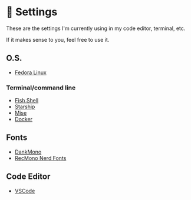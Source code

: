 # :wrench: Settings

These are the settings I'm currently using in my code editor, terminal, etc.

If it makes sense to you, feel free to use it.

## O.S.

- [Fedora Linux](https://fedoraproject.org/)

### Terminal/command line

- [Fish Shell](https://fishshell.com/)
- [Starship](https://starship.rs/)
- [Mise](https://mise.jdx.dev/)
- [Docker](https://www.docker.com/)

## Fonts

- [DankMono](https://philpl.gumroad.com/l/dank-mono)
- [RecMono Nerd Fonts](https://github.com/ryanoasis/nerd-fonts/releases/download/v3.3.0/Recursive.zip)

## Code Editor

- [VSCode](https://code.visualstudio.com/)
